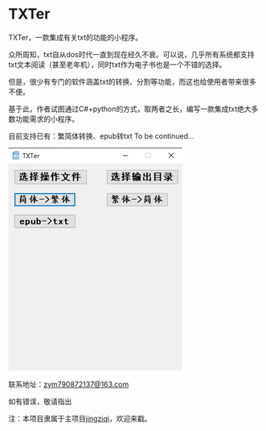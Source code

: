 # TXTer
 
TXTer，一款集成有关txt的功能的小程序。



众所周知，txt自从dos时代一直到现在经久不衰。可以说，几乎所有系统都支持txt文本阅读（甚至老年机），同时txt作为电子书也是一个不错的选择。

但是，很少有专门的软件涵盖txt的转换、分割等功能，而这也给使用者带来很多不便。

基于此，作者试图通过C#+python的方式，取两者之长，编写一款集成txt绝大多数功能需求的小程序。

目前支持已有：繁简体转换、epub转txt
To be continued...

![页面截图](1.jpg)

联系地址：zym790872137@163.com

如有错误，敬请指出

注：本项目隶属于主项目[jingziqi](https://github.com/zymmiwang/jingziqi)，欢迎来戳。